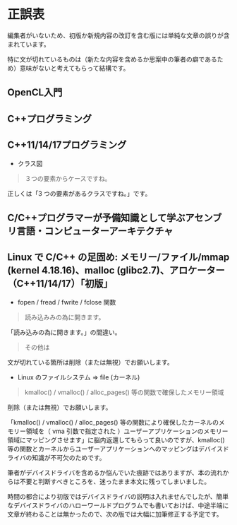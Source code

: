 # 正誤表

編集者がいないため、初版か新規内容の改訂を含む版には単純な文章の誤りが含まれています。

特に文が切れているものは（新たな内容を含めるか思案中の筆者の癖であるため）意味がないと考えてもらって結構です。

## OpenCL入門

## C++プログラミング

## C++11/14/17プログラミング

* クラス図

> ３つの要素からケースですね。

正しくは「3 つの要素があるクラスですね。」です。

## C/C++プログラマーが予備知識として学ぶアセンブリ言語・コンピューターアーキテクチャ

## Linux で C/C++ の足固め: メモリー/ファイル/mmap (kernel 4.18.16)、malloc (glibc2.7)、アロケーター（C++11/14/17）「初版」

* fopen / fread / fwrite / fclose 関数

> 読み込みみの為に開きます。

「読み込みの為に開きます。」の間違い。

>その他は

文が切れている箇所は削除（または無視）でお願いします。

* Linux のファイルシステム => file (カーネル)

> kmalloc() / vmalloc() / alloc_pages() 等の関数で確保したメモリー領域

削除（または無視）でお願いします。

「kmalloc() / vmalloc() / alloc_pages() 等の関数により確保したカーネルのメモリー領域を（ vma 引数で指定された ）ユーザーアプリケーションのメモリー領域にマッピングさせます」に脳内返還してもらって良いのですが、kmalloc() 等の関数とカーネルからユーザーアプリケーションへのマッピングはデバイスドライバの知識が不可欠のためです。

筆者がデバイスドライバを含めるか悩んでいた痕跡ではありますが、本の流れからは不要と判断すべきところを、迷ったまま本文に残ってしまいました。

時間の都合により初版ではデバイスドライバの説明は入れませんでしたが、簡単なデバイスドライバのハローワールドプログラムでも書いておけば、中途半端に文章が終わることは無かったので、次の版では大幅に加筆修正する予定です。



